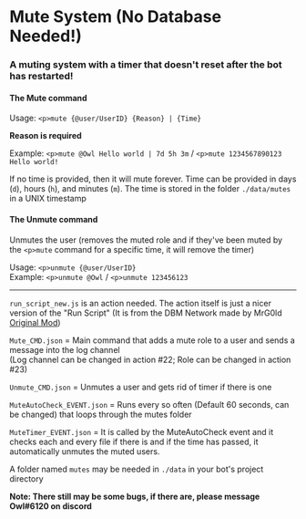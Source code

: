 # Mute System (No Database Needed!)

### A muting system with a timer that doesn't reset after the bot has restarted!

#### The Mute command
Usage: `<p>mute {@user/UserID} {Reason} | {Time}`

**Reason is required**

Example: `<p>mute @Owl Hello world | 7d 5h 3m` / `<p>mute 1234567890123 Hello world!`

If no time is provided, then it will mute forever. Time can be provided in days (`d`), hours (`h`), and minutes (`m`). The time is stored in the folder `./data/mutes` in a UNIX timestamp

#### The Unmute command

Unmutes the user (removes the muted role and if they've been muted by the `<p>mute` command for a specific time, it will remove the timer)

Usage: `<p>unmute {@user/UserID}`<br>
Example: `<p>unmute @Owl` / `<p>unmute 123456123`


----

`run_script_new.js` is an action needed. The action itself is just a nicer version of the "Run Script" (It is from the DBM Network made by MrG0ld [Original Mod](https://raw.githubusercontent.com/MrG0ld/DBM-Gold-Mods/master/actions/run_script.js))

`Mute_CMD.json` = Main command that adds a mute role to a user and sends a message into the log channel<br> (Log channel can be changed in action #22; Role can be changed in action #23)

`Unmute_CMD.json` = Unmutes a user and gets rid of timer if there is one

`MuteAutoCheck_EVENT.json` = Runs every so often (Default 60 seconds, can be changed) that loops through the mutes folder

`MuteTimer_EVENT.json` = It is called by the MuteAutoCheck event and it checks each and every file if there is and if the time has passed, it automatically unmutes the muted users.

A folder named `mutes` may be needed in `./data` in your bot's project directory

**Note: There still may be some bugs, if there are, please message Owl#6120 on discord**

